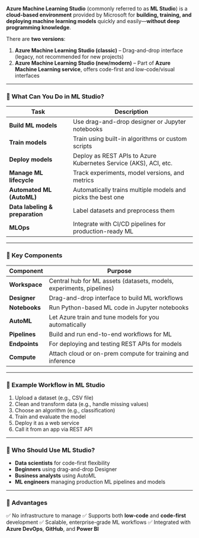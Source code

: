 **Azure Machine Learning Studio** (commonly referred to as **ML Studio**) is a **cloud-based environment** provided by Microsoft for **building, training, and deploying machine learning models** quickly and easily—**without deep programming knowledge**.

There are **two versions**:

1. **Azure Machine Learning Studio (classic)** – Drag-and-drop interface (legacy, not recommended for new projects)
2. **Azure Machine Learning Studio (new/modern)** – Part of **Azure Machine Learning service**, offers code-first and low-code/visual interfaces

---

### 🔹 What Can You Do in ML Studio?

| Task                            | Description                                                      |
| ------------------------------- | ---------------------------------------------------------------- |
| **Build ML models**             | Use drag-and-drop designer or Jupyter notebooks                  |
| **Train models**                | Train using built-in algorithms or custom scripts                |
| **Deploy models**               | Deploy as REST APIs to Azure Kubernetes Service (AKS), ACI, etc. |
| **Manage ML lifecycle**         | Track experiments, model versions, and metrics                   |
| **Automated ML (AutoML)**       | Automatically trains multiple models and picks the best one      |
| **Data labeling & preparation** | Label datasets and preprocess them                               |
| **MLOps**                       | Integrate with CI/CD pipelines for production-ready ML           |

---

### 🔹 Key Components

| Component     | Purpose                                                              |
| ------------- | -------------------------------------------------------------------- |
| **Workspace** | Central hub for ML assets (datasets, models, experiments, pipelines) |
| **Designer**  | Drag-and-drop interface to build ML workflows                        |
| **Notebooks** | Run Python-based ML code in Jupyter notebooks                        |
| **AutoML**    | Let Azure train and tune models for you automatically                |
| **Pipelines** | Build and run end-to-end workflows for ML                            |
| **Endpoints** | For deploying and testing REST APIs for models                       |
| **Compute**   | Attach cloud or on-prem compute for training and inference           |

---

### 🔹 Example Workflow in ML Studio

1. Upload a dataset (e.g., CSV file)
2. Clean and transform data (e.g., handle missing values)
3. Choose an algorithm (e.g., classification)
4. Train and evaluate the model
5. Deploy it as a web service
6. Call it from an app via REST API

---

### 🔹 Who Should Use ML Studio?

* **Data scientists** for code-first flexibility
* **Beginners** using drag-and-drop Designer
* **Business analysts** using AutoML
* **ML engineers** managing production ML pipelines and models

---

### 🔹 Advantages

✅ No infrastructure to manage
✅ Supports both **low-code** and **code-first** development
✅ Scalable, enterprise-grade ML workflows
✅ Integrated with **Azure DevOps**, **GitHub**, and **Power BI**
